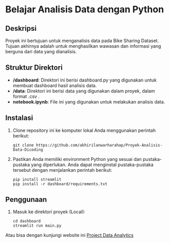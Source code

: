 # Belajar Analisis Data dengan Python

## Deskripsi

Proyek ini bertujuan untuk menganalisis data pada Bike Sharing Dataset. Tujuan akhirnya adalah untuk menghasilkan wawasan dan informasi yang berguna dari data yang dianalisis.

## Struktur Direktori

- **/dashboard**: Direktori ini berisi dashboard.py yang digunakan untuk membuat dashboard hasil analisis data.
- **/data**: Direktori ini berisi data yang digunakan dalam proyek, dalam format .csv .
- **notebook.ipynb**: File ini yang digunakan untuk melakukan analisis data.

## Instalasi

1. Clone repository ini ke komputer lokal Anda menggunakan perintah berikut:

   ```shell
   git clone https://github.com/akhirilanwarharahap/Proyek-Analisis-Data-Dicoding
   ```

2. Pastikan Anda memiliki environment Python yang sesuai dan pustaka-pustaka yang diperlukan. Anda dapat menginstal pustaka-pustaka tersebut dengan menjalankan perintah berikut:

   ```shell
   pip install streamlit
   pip install -r dashboard/requirements.txt
   ```

## Penggunaan

1. Masuk ke direktori proyek (Local):

   ```shell
   cd dashboard
   streamlit run main.py
   ```

  Atau bisa dengan kunjungi website ini [Project Data Analytics](https://dicoding-tjan2lwsgz3l97a447szqk.streamlit.app/)



